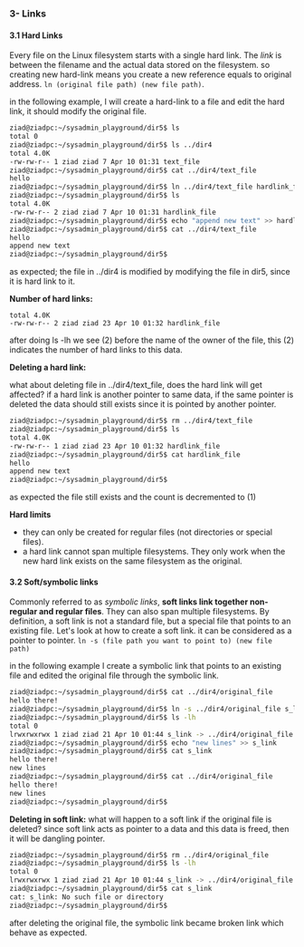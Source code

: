 ### 3- Links
#### 3.1 Hard Links
Every file on the Linux filesystem starts with a single hard link. The _link_ is between the filename and the actual data stored on the filesystem. so creating new hard-link means you create a new reference equals to original address.
`ln (original file path) (new file path)`.

in the following example, I will create a hard-link to a file and edit the hard link, it should modify the original file.
 
```bash
ziad@ziadpc:~/sysadmin_playground/dir5$ ls
total 0
ziad@ziadpc:~/sysadmin_playground/dir5$ ls ../dir4
total 4.0K
-rw-rw-r-- 1 ziad ziad 7 Apr 10 01:31 text_file
ziad@ziadpc:~/sysadmin_playground/dir5$ cat ../dir4/text_file 
hello 
ziad@ziadpc:~/sysadmin_playground/dir5$ ln ../dir4/text_file hardlink_file
ziad@ziadpc:~/sysadmin_playground/dir5$ ls
total 4.0K
-rw-rw-r-- 2 ziad ziad 7 Apr 10 01:31 hardlink_file
ziad@ziadpc:~/sysadmin_playground/dir5$ echo "append new text" >> hardlink_file 
ziad@ziadpc:~/sysadmin_playground/dir5$ cat ../dir4/text_file 
hello 
append new text
ziad@ziadpc:~/sysadmin_playground/dir5$ 
```
as expected; the file in ../dir4 is modified by modifying the file in dir5, since it is hard link to it.

**Number of hard links:**
```ziad@ziadpc:~/sysadmin_playground/dir5$ ls -lh
total 4.0K
-rw-rw-r-- 2 ziad ziad 23 Apr 10 01:32 hardlink_file
```
after doing ls -lh we see (2) before the name of the owner of the file, this (2) indicates the number of hard links to this data.

**Deleting a hard link:**

what about deleting file in ../dir4/text_file, does the hard link will get affected?
if a hard link is another pointer to same data, if the same pointer is deleted the data should still exists since it is pointed by another pointer.

```bash
ziad@ziadpc:~/sysadmin_playground/dir5$ rm ../dir4/text_file 
ziad@ziadpc:~/sysadmin_playground/dir5$ ls
total 4.0K
-rw-rw-r-- 1 ziad ziad 23 Apr 10 01:32 hardlink_file
ziad@ziadpc:~/sysadmin_playground/dir5$ cat hardlink_file 
hello 
append new text
ziad@ziadpc:~/sysadmin_playground/dir5$ 
``` 
as expected the file still exists and the count is decremented to (1)

**Hard limits**
 - they can only be created for regular files (not directories or special files). 
 - a hard link cannot span multiple filesystems. They only work when the new hard link exists on the same filesystem as the original.
 
 #### 3.2 Soft/symbolic links
 
 Commonly referred to as _symbolic links_, **soft links link together non-regular and regular files**. They can also span multiple filesystems. By definition, a soft link is not a standard file, but a special file that points to an existing file. Let's look at how to create a soft link. 
 it can be considered as a pointer to pointer.
 ``ln -s (file path you want to point to) (new file path)``

in the following example I create a symbolic link that points to an existing file and edited the original file through the symbolic link.

```bash
ziad@ziadpc:~/sysadmin_playground/dir5$ cat ../dir4/original_file 
hello there!
ziad@ziadpc:~/sysadmin_playground/dir5$ ln -s ../dir4/original_file s_link
ziad@ziadpc:~/sysadmin_playground/dir5$ ls -lh
total 0
lrwxrwxrwx 1 ziad ziad 21 Apr 10 01:44 s_link -> ../dir4/original_file
ziad@ziadpc:~/sysadmin_playground/dir5$ echo "new lines" >> s_link
ziad@ziadpc:~/sysadmin_playground/dir5$ cat s_link 
hello there!
new lines
ziad@ziadpc:~/sysadmin_playground/dir5$ cat ../dir4/original_file 
hello there!
new lines
ziad@ziadpc:~/sysadmin_playground/dir5$ 
```

**Deleting in soft link:**
what will happen to a soft link if the original file is deleted?
since soft link acts as pointer to a data and this data is freed, then it will be dangling pointer.
```bash
ziad@ziadpc:~/sysadmin_playground/dir5$ rm ../dir4/original_file 
ziad@ziadpc:~/sysadmin_playground/dir5$ ls -lh
total 0
lrwxrwxrwx 1 ziad ziad 21 Apr 10 01:44 s_link -> ../dir4/original_file
ziad@ziadpc:~/sysadmin_playground/dir5$ cat s_link 
cat: s_link: No such file or directory
ziad@ziadpc:~/sysadmin_playground/dir5$ 
```
after deleting the original file, the symbolic link became broken link which behave as expected.

